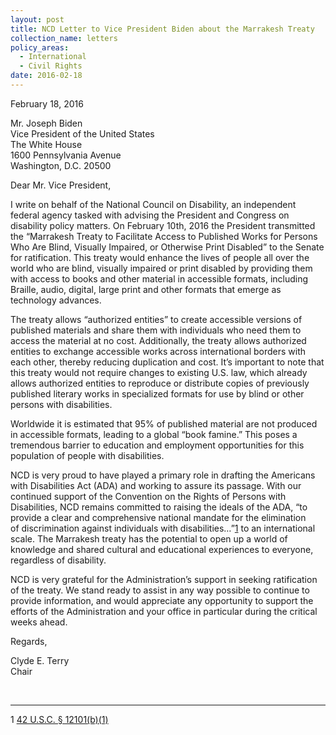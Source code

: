 ```yaml
---
layout: post
title: NCD Letter to Vice President Biden about the Marrakesh Treaty
collection_name: letters
policy_areas:
  - International
  - Civil Rights
date: 2016-02-18
---
```

February 18, 2016

Mr. Joseph Biden\
Vice President of the United States\
The White House\
1600 Pennsylvania Avenue\
Washington, D.C. 20500

Dear Mr. Vice President,

I write on behalf of the National Council on Disability, an independent federal agency tasked with advising the President and Congress on disability policy matters. On February 10th, 2016 the President transmitted the “Marrakesh Treaty to Facilitate Access to Published Works for Persons Who Are Blind, Visually Impaired, or Otherwise Print Disabled” to the Senate for ratification. This treaty would enhance the lives of people all over the world who are blind, visually impaired or print disabled by providing them with access to books and other material in accessible formats, including Braille, audio, digital, large print and other formats that emerge as technology advances.

The treaty allows “authorized entities” to create accessible versions of published materials and share them with individuals who need them to access the material at no cost. Additionally, the treaty allows authorized entities to exchange accessible works across international borders with each other, thereby reducing duplication and cost. It’s important to note that this treaty would not require changes to existing U.S. law, which already allows authorized entities to reproduce or distribute copies of previously published literary works in specialized formats for use by blind or other persons with disabilities.

Worldwide it is estimated that 95% of published material are not produced in accessible formats, leading to a global “book famine.” This poses a tremendous barrier to education and employment opportunities for this population of people with disabilities.

NCD is very proud to have played a primary role in drafting the Americans with Disabilities Act (ADA) and working to assure its passage. With our continued support of the Convention on the Rights of Persons with Disabilities, NCD remains committed to raising the ideals of the ADA, “to provide a clear and comprehensive national mandate for the elimination of discrimination against individuals with disabilities…”[1](https://ncd.gov/publications/2016/ncd-letter-vice-president-biden-about-marrakesh-treaty#_ftn1) to an international scale. The Marrakesh treaty has the potential to open up a world of knowledge and shared cultural and educational experiences to everyone, regardless of disability.  

NCD is very grateful for the Administration’s support in seeking ratification of the treaty. We stand ready to assist in any way possible to continue to provide information, and would appreciate any opportunity to support the efforts of the Administration and your office in particular during the critical weeks ahead.

Regards,

Clyde E. Terry\
Chair

 

- - -

1 [42 U.S.C. § 12101(b)(1)](https://advance.lexis.com/document/teaserdocument/?pdmfid=1000516&crid=a74af3b2-1b2d-4f2a-9917-57a8f8b32752&pddocfullpath=%2Fshared%2Fdocument%2Fcases%2Furn%3AcontentItem%3A3WSC-DG90-004C-2009-00000-00&pddocid=urn%3AcontentItem%3A3WSC-DG90-004C-2009-00000-00&pdcontentcomponentid=6443&pdteaserkey=h1&ecomp=_thhk&earg=sr0&prid=4e99c99d-de54-4cd8-918a-90b5e463a533)
